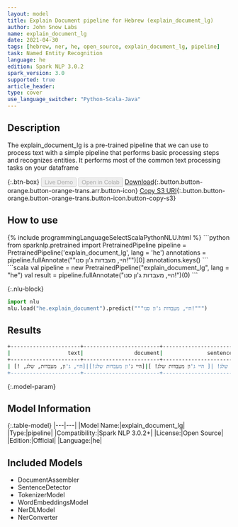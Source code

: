 ```yaml
---
layout: model
title: Explain Document pipeline for Hebrew (explain_document_lg)
author: John Snow Labs
name: explain_document_lg
date: 2021-04-30
tags: [hebrew, ner, he, open_source, explain_document_lg, pipeline]
task: Named Entity Recognition
language: he
edition: Spark NLP 3.0.2
spark_version: 3.0
supported: true
article_header:
type: cover
use_language_switcher: "Python-Scala-Java"
---
```


## Description

The explain_document_lg is a pre-trained pipeline that we can use to process text with a simple pipeline that performs basic processing steps and recognizes entities. It performs most of the common text processing tasks on your dataframe

{:.btn-box}
<button class="button button-orange" disabled>Live Demo</button>
<button class="button button-orange" disabled>Open in Colab</button>
[Download](https://s3.amazonaws.com/auxdata.johnsnowlabs.com/public/models/explain_document_lg_he_3.0.2_3.0_1619775273050.zip){:.button.button-orange.button-orange-trans.arr.button-icon}
[Copy S3 URI](s3://auxdata.johnsnowlabs.com/public/models/explain_document_lg_he_3.0.2_3.0_1619775273050.zip){:.button.button-orange.button-orange-trans.button-icon.button-copy-s3}

## How to use



<div class="tabs-box" markdown="1">
{% include programmingLanguageSelectScalaPythonNLU.html %}
```python
from sparknlp.pretrained import PretrainedPipeline
pipeline = PretrainedPipeline('explain_document_lg', lang = 'he')
annotations =  pipeline.fullAnnotate(""היי, מעבדות ג'ון סנו!"")[0]
annotations.keys()
```
```scala
val pipeline = new PretrainedPipeline("explain_document_lg", lang = "he")
val result = pipeline.fullAnnotate("היי, מעבדות ג'ון סנו!")(0)
```


{:.nlu-block}
```python
import nlu
nlu.load("he.explain_document").predict("""היי, מעבדות ג'ון סנו!""")
```

</div>

## Results

```bash
+----------------------+------------------------+----------------------+---------------------------+--------------------+---------+
|                  text|                document|              sentence|                      token|                 ner|ner_chunk|
+----------------------+------------------------+----------------------+---------------------------+--------------------+---------+
| היי ג'ון מעבדות שלג! |[ היי ג'ון מעבדות שלג! ]|[היי ג'ון מעבדות שלג!]|[היי, ג'ון, מעבדות, שלג, !]|[O, B-PERS, O, O, O]|   [ג'ון]|
+----------------------+------------------------+----------------------+---------------------------+--------------------+---------+
```

{:.model-param}
## Model Information

{:.table-model}
|---|---|
|Model Name:|explain_document_lg|
|Type:|pipeline|
|Compatibility:|Spark NLP 3.0.2+|
|License:|Open Source|
|Edition:|Official|
|Language:|he|

## Included Models

- DocumentAssembler
- SentenceDetector
- TokenizerModel
- WordEmbeddingsModel
- NerDLModel
- NerConverter